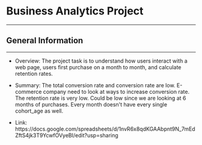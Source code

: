 <h1>Business Analytics Project</h1>
<hr><h2>General Information</h2>
<hr><ul>
<li>Overview:
The project task is to understand how users interact with a web page, users first purchase on a month to month, and calculate retention rates.</li>
</ul><ul>
<li>Summary:
The total conversion rate and conversion rate are low. E-commerce company need to look at ways to increase conversion rate.
The retention rate is very low. Could be low since we are looking at 6 months of purchases. Every month doesn't have every single cohort_age as well. </li>
</ul><ul>
<li>Link: https://docs.google.com/spreadsheets/d/1nvR6x8qdKGAAbpnt9N_7mEdZftS4jk3T9YcwfOVyeBI/edit?usp=sharing</li>
</ul>
